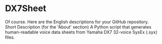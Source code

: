 # DX7Sheet
Of course. Here are the English descriptions for your GitHub repository.  Short Description (for the 'About' section) A Python script that generates human-readable voice data sheets from Yamaha DX7 32-voice SysEx (.syx) files.

